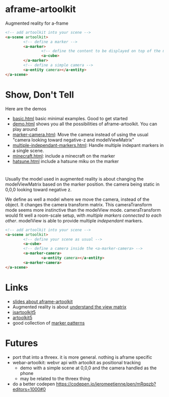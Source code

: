 # aframe-artoolkit
Augmented reality for a-frame

```html
<!-- add artoolkit into your scene -->
<a-scene artoolkit>
        <!-- define a marker -->
        <a-marker>
                <!-- define the content to be displayed on top of the marker -->
                <a-cube>
        </a-marker>
        <!-- define a simple camera -->
        <a-entity camera></a-entity>
</a-scene>
```

# Show, Don't Tell
Here are the demos

- [basic.html](https://jeromeetienne.github.io/aframe-artoolkit/examples/basic.html) 
basic minimal examples. Good to get started
- [demo.html](https://jeromeetienne.github.io/aframe-artoolkit/examples/demo.html) 
shows you all the possibilities of aframe-artoolkit. You can play around
- [marker-camera.html](https://jeromeetienne.github.io/aframe-artoolkit/examples/marker-camera.html):
Move the camera instead of using the usual "camera looking toward negative-z and modelViewMatrix"
- [multiple-independant-markers.html](https://jeromeetienne.github.io/aframe-artoolkit/examples/multiple-independant-markers.html):
Handle multiple indepant markers in a single scene.
- [minecraft.html](https://jeromeetienne.github.io/aframe-artoolkit/examples/minecraft.html): 
include a minecraft on the marker
- [hatsune.html](https://jeromeetienne.github.io/aframe-artoolkit/examples/hatsune.html) 
include a hatsune miku on the marker


# <a-marker-camera>
Usually the model used in augmented reality is about changing the modelViewMatrix 
based on the marker position. the camera being static in 0,0,0 looking toward negative z.

We define as well a model where we move the camera, instead of the object.
It changes the camera transform matrix.
This cameraTransform mode seems more instinctive than the modelView mode.
cameraTransform would fit well a room-scale setup, with *multiple markers connected to each other*.
modelView is able to provide multiple *independant* markers.

```html
<!-- add artoolkit into your scene -->
<a-scene artoolkit>
        <!-- define your scene as usual -->
        <a-cube>
        <!-- define a camera inside the <a-marker-camera> -->
        <a-marker-camera>
                <a-entity camera></a-entity>
        <a-marker-camera>
</a-scene>
```

# Links

- [slides about aframe-artoolkit](http://jeromeetienne.github.io/slides/artoolkit-aframe/)
- Augmented reality is about [understand the view matrix](http://www.3dgep.com/understanding-the-view-matrix/)
- [jsartoolkit5](https://github.com/artoolkit/jsartoolkit5)
- [artoolkit5](https://github.com/artoolkit/artoolkit5/)
- good collection of [marker patterns](https://github.com/artoolkit/artoolkit5/tree/master/doc/patterns)

# Futures
- port that into a threex. it is more general. nothing is aframe specific 
- webar-artoolkit: webvr api with artoolkit as positional tracking
  - demo with a simple scene at 0,0,0 and the camera handled as the phone
  - may be related to the threex thing
- do a better codepen https://codepen.io/jeromeetienne/pen/mRqqzb?editors=1000#0
